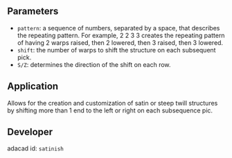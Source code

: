 


## Parameters
- `pattern`: a sequence of numbers, separated by a space, that describes the repeating pattern. For example, 2 2 3 3 creates the repeating pattern of having 2 warps raised, then 2 lowered, then 3 raised, then 3 lowered. 
- `shift`: the number of warps to shift the structure on each subsequent pick. 
- `S/Z`: determines the direction of the shift on each row. 



## Application
Allows for the creation and customization of satin or steep twill structures by shifting more than 1 end to the left or right on each subsequence pic. 

## Developer
adacad id: `satinish`
